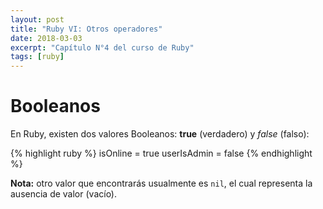 ```yaml
---
layout: post
title: "Ruby VI: Otros operadores"
date: 2018-03-03
excerpt: "Capítulo N°4 del curso de Ruby"
tags: [ruby]
---
```


# Booleanos

En Ruby, existen dos valores Booleanos: **true** (verdadero) y *false* (falso):

{% highlight ruby %}
isOnline = true
userIsAdmin = false
{% endhighlight %}

**Nota:** otro valor que encontrarás usualmente es `nil`, el cual representa la ausencia de valor (vacío).
